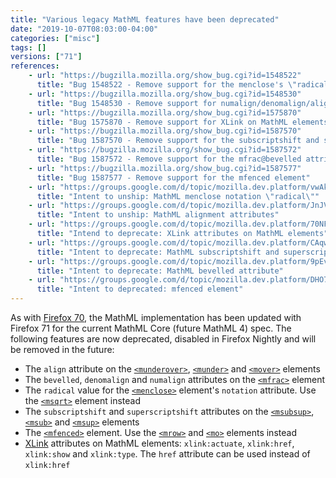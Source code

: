 ```yaml
---
title: "Various legacy MathML features have been deprecated"
date: "2019-10-07T08:03:00-04:00"
categories: ["misc"]
tags: []
versions: ["71"]
references:
    - url: "https://bugzilla.mozilla.org/show_bug.cgi?id=1548522"
      title: "Bug 1548522 - Remove support for the menclose's \"radical\" notation"
    - url: "https://bugzilla.mozilla.org/show_bug.cgi?id=1548530"
      title: "Bug 1548530 - Remove support for numalign/denomalign/align attributes"
    - url: "https://bugzilla.mozilla.org/show_bug.cgi?id=1575870"
      title: "Bug 1575870 - Remove support for XLink on MathML elements"
    - url: "https://bugzilla.mozilla.org/show_bug.cgi?id=1587570"
      title: "Bug 1587570 - Remove support for the subscriptshift and superscriptshift attributes"
    - url: "https://bugzilla.mozilla.org/show_bug.cgi?id=1587572"
      title: "Bug 1587572 - Remove support for the mfrac@bevelled attribute"
    - url: "https://bugzilla.mozilla.org/show_bug.cgi?id=1587577"
      title: "Bug 1587577 - Remove support for the mfenced element"
    - url: "https://groups.google.com/d/topic/mozilla.dev.platform/vwAkuZIEhnY/discussion"
      title: "Intent to unship: MathML menclose notation \"radical\""
    - url: "https://groups.google.com/d/topic/mozilla.dev.platform/JnJVGTmIwPE/discussion"
      title: "Intent to unship: MathML alignment attributes"
    - url: "https://groups.google.com/d/topic/mozilla.dev.platform/70NFnet82cU/discussion"
      title: "Intend to deprecate: XLink attributes on MathML elements"
    - url: "https://groups.google.com/d/topic/mozilla.dev.platform/CAqw0Nxw6Pg/discussion"
      title: "Intent to deprecate: MathML subscriptshift and superscriptshift attributes"
    - url: "https://groups.google.com/d/topic/mozilla.dev.platform/9pEvlYn-Xyw/discussion"
      title: "Intent to deprecate: MathML bevelled attribute"
    - url: "https://groups.google.com/d/topic/mozilla.dev.platform/DHO72glZxA0/discussion"
      title: "Intent to deprecated: mfenced element"
---
```

As with [Firefox 70](https://www.fxsitecompat.dev/en-CA/docs/2019/various-legacy-mathml-features-have-been-deprecated-or-removed/), the MathML implementation has been updated with Firefox 71 for the current MathML Core (future MathML 4) spec. The following features are now deprecated, disabled in Firefox Nightly and will be removed in the future:

* The `align` attribute on the [`<munderover>`](https://developer.mozilla.org/docs/Web/MathML/Element/munderover), [`<munder>`](https://developer.mozilla.org/docs/Web/MathML/Element/munder) and [`<mover>`](https://developer.mozilla.org/docs/Web/MathML/Element/mover) elements
* The `bevelled`, `denomalign` and `numalign` attributes on the [`<mfrac>`](https://developer.mozilla.org/docs/Web/MathML/Element/mfrac) element
* The `radical` value for the [`<menclose>`](https://developer.mozilla.org/docs/Web/MathML/Element/menclose) element's `notation` attribute. Use the [`<msqrt>`](https://developer.mozilla.org/docs/Web/MathML/Element/msqrt) element instead
* The `subscriptshift` and `superscriptshift` attributes on the [`<msubsup>`](https://developer.mozilla.org/docs/Web/MathML/Element/msubsup), [`<msub>`](https://developer.mozilla.org/docs/Web/MathML/Element/msub) and [`<msup>`](https://developer.mozilla.org/docs/Web/MathML/Element/msup) elements
* The [`<mfenced>`](https://developer.mozilla.org/docs/Web/MathML/Element/mfenced) element. Use the [`<mrow>`](https://developer.mozilla.org/docs/Web/MathML/Element/mrow) and [`<mo>`](https://developer.mozilla.org/docs/Web/MathML/Element/mo) elements instead
* [XLink](https://developer.mozilla.org/docs/Glossary/XLink) attributes on MathML elements: `xlink:actuate`, `xlink:href`, `xlink:show` and `xlink:type`. The `href` attribute can be used instead of `xlink:href`
